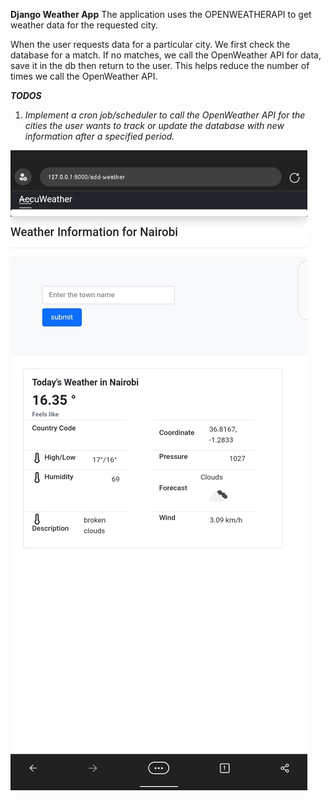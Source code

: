 **Django Weather App**
The application uses the OPENWEATHERAPI to get weather data for the requested city.

When the user requests data for a particular city. We first check the database for a match. If no matches, we call the OpenWeather API for data, save it in the db then return to the user.
This helps reduce the number of times we call the OpenWeather API.

***TODOS***
1. *Implement a cron job/scheduler to call the OpenWeather API for the cities the user wants to track or update the database with new information after a specified period.*


![demo screenshot](./static/images/screenshot.png)